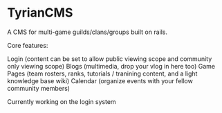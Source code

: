 TyrianCMS
=========

A CMS for multi-game guilds/clans/groups built on rails.

Core features:

Login (content can be set to allow public viewing scope and community only viewing scope)
Blogs (multimedia, drop your vlog in here too)
Game Pages (team rosters, ranks, tutorials / tranining content, and a light knowledge base wiki)
Calendar (organize events with your fellow community members)

Currently working on the login system
